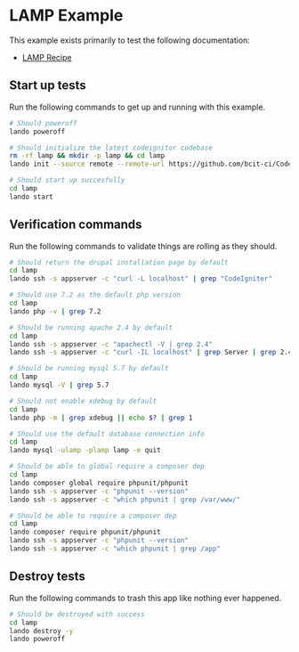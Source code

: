 LAMP Example
============

This example exists primarily to test the following documentation:

* [LAMP Recipe](https://docs.devwithlando.io/tutorial/lamp.html)

Start up tests
--------------

Run the following commands to get up and running with this example.

```bash
# Should poweroff
lando poweroff

# Should initialize the latest codeignitor codebase
rm -rf lamp && mkdir -p lamp && cd lamp
lando init --source remote --remote-url https://github.com/bcit-ci/CodeIgniter/archive/3.1.10.tar.gz --remote-options="--strip-components 1" --recipe lamp --webroot . --name lando-lamp

# Should start up succesfully
cd lamp
lando start
```

Verification commands
---------------------

Run the following commands to validate things are rolling as they should.

```bash
# Should return the drupal installation page by default
cd lamp
lando ssh -s appserver -c "curl -L localhost" | grep "CodeIgniter"

# Should use 7.2 as the default php version
cd lamp
lando php -v | grep 7.2

# Should be running apache 2.4 by default
cd lamp
lando ssh -s appserver -c "apachectl -V | grep 2.4"
lando ssh -s appserver -c "curl -IL localhost" | grep Server | grep 2.4

# Should be running mysql 5.7 by default
cd lamp
lando mysql -V | grep 5.7

# Should not enable xdebug by default
cd lamp
lando php -m | grep xdebug || echo $? | grep 1

# Should use the default database connection info
cd lamp
lando mysql -ulamp -plamp lamp -e quit

# Should be able to global require a composer dep
cd lamp
lando composer global require phpunit/phpunit
lando ssh -s appserver -c "phpunit --version"
lando ssh -s appserver -c "which phpunit | grep /var/www/"

# Should be able to require a composer dep
cd lamp
lando composer require phpunit/phpunit
lando ssh -s appserver -c "phpunit --version"
lando ssh -s appserver -c "which phpunit | grep /app"
```

Destroy tests
-------------

Run the following commands to trash this app like nothing ever happened.

```bash
# Should be destroyed with success
cd lamp
lando destroy -y
lando poweroff
```
